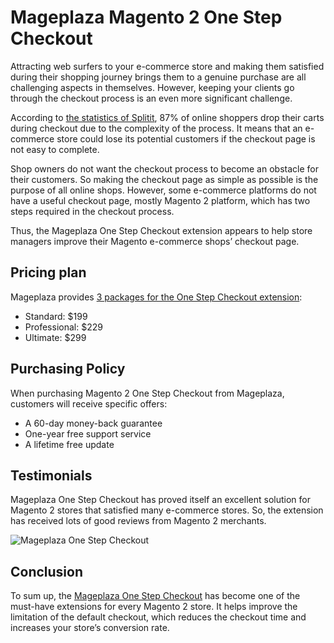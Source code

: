 # Mageplaza Magento 2 One Step Checkout

Attracting web surfers to your e-commerce store and making them satisfied during their shopping journey brings them to a genuine purchase are all challenging aspects in themselves. However, keeping your clients go through the checkout process is an even more significant challenge. 

According to [the statistics of Splitit](https://www.prweb.com/releases/retailers_beware_87_of_online_shoppers_will_abandon_cart_if_checkout_process_lengthy_or_complicated/prweb15676895.htm), 87% of online shoppers drop their carts during checkout due to the complexity of the process. It means that an e-commerce store could lose its potential customers if the checkout page is not easy to complete. 

Shop owners do not want the checkout process to become an obstacle for their customers. So making the checkout page as simple as possible is the purpose of all online shops. However, some e-commerce platforms do not have a useful checkout page, mostly Magento 2 platform, which has two steps required in the checkout process.

Thus, the Mageplaza One Step Checkout extension appears to help store managers improve their Magento e-commerce shops’ checkout page.

## Pricing plan
Mageplaza provides [3 packages for the One Step Checkout extension](https://www.mageplaza.com/magento-2-one-step-checkout-extension/#pricing-section): 

- Standard: $199
- Professional: $229
- Ultimate: $299

## Purchasing Policy
When purchasing Magento 2 One Step Checkout from Mageplaza, customers will receive specific offers: 

- A 60-day money-back guarantee
- One-year free support service 
- A lifetime free update


## Testimonials

Mageplaza One Step Checkout has proved itself an excellent solution for Magento 2 stores that satisfied many e-commerce stores. So, the extension has received lots of good reviews from Magento 2 merchants.

![Mageplaza One Step Checkout](https://lh3.googleusercontent.com/3Pi-HaZhDsUbwLJNSObMgcKduyR5cjjMp96AlQ5Dj-XYDqoBgaRNtIYS49FuI22dOp9dUoS6GD24_PxM5WM4lgGXbqHxLAFPGN0Rn88Z6zeBPeQ5AQzljb0D5gzUOJVDqP9qn5lt)

## Conclusion

To sum up, the [Mageplaza One Step Checkout](https://www.mageplaza.com/magento-2-one-step-checkout-extension/) has become one of the must-have extensions for every Magento 2 store. It helps improve the limitation of the default checkout, which reduces the checkout time and increases your store’s conversion rate.
